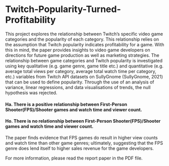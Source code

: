 # Twitch-Popularity-Turned-Profitability
This project explores the relationship between Twitch’s specific video game categories and the popularity of each category. This relationship relies on the assumption that Twitch popularity indicates profitability for a game. With this in mind, the paper provides insights to video game developers on directions for future game production as well as marketing strategies. The relationship between game categories and Twitch popularity is investigated using key qualitative (e.g. game genre, game title etc.) and quantitative (e.g. average total views per category, average total watch time per category, etc.) variables from Twitch API datasets on SullyGnome (SullyGnome, 2021) that can be used to define popularity. Through the use of an analysis of variance, linear regressions, and data visualisations of trends, the null hypothesis was rejected. 
#### Ha. There is a positive relationship between First-Person Shooter(FPS)/Shooter games and watch time and viewer count. 
#### Ho. There is no relationship between First-Person Shooter(FPS)/Shooter games and watch time and viewer count. 
The paper finds evidence that FPS games do result in higher view counts and watch time than other game genres; ultimately, suggesting that the FPS genre does lend itself to higher sales revenue for the game developers.

For more information, please read the report paper in the PDF file.
